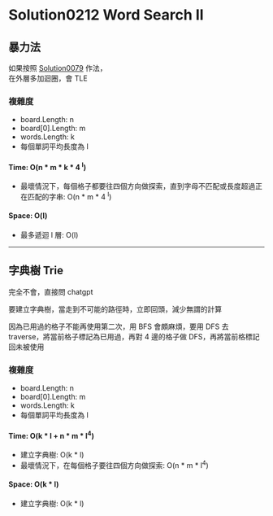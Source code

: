 # Solution0212 Word Search II

## 暴力法

如果按照 [Solution0079](../Solution0051_0100/Solution0079.md) 作法，  
在外層多加迴圈，會 TLE

### 複雜度
- board.Length: n
- board[0].Length: m
- words.Length: k
- 每個單詞平均長度為 l

#### Time: O(n * m * k * 4 <sup>l</sup>)
- 最壞情況下，每個格子都要往四個方向做探索，直到字母不匹配或長度超過正在匹配的字串: O(n * m * 4 <sup>l</sup>)

#### Space: O(l)
- 最多遞迴 l 層: O(l)

---

## 字典樹 Trie

完全不會，直接問 chatgpt

要建立字典樹，當走到不可能的路徑時，立即回頭，減少無謂的計算

因為已用過的格子不能再使用第二次，用 BFS 會頗麻煩，要用 DFS 去 traverse，將當前格子標記為已用過，再對 4 邊的格子做 DFS，再將當前格標記回未被使用

### 複雜度
- board.Length: n
- board[0].Length: m
- words.Length: k
- 每個單詞平均長度為 l

#### Time: O(k * l + n * m * l<sup>4</sup>)
- 建立字典樹: O(k * l)
- 最壞情況下，在每個格子要往四個方向做探索: O(n * m * l<sup>4</sup>)

#### Space: O(k * l)
- 建立字典樹: O(k * l)